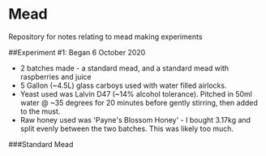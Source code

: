 # Mead
Repository for notes relating to mead making experiments

##Experiment #1:  Began 6 October 2020

* 2 batches made - a standard mead, and a standard mead with raspberries and juice
* 5 Gallon (~4.5L) glass carboys used with water filled airlocks.
* Yeast used was Lalvin D47 (~14% alcohol tolerance).  Pitched in 50ml water @ ~35 degrees for 20 minutes before gently stirring, then added to the must.
* Raw honey used was 'Payne's Blossom Honey' - I bought 3.17kg and split evenly between the two batches.  This was likely too much.

###Standard Mead

